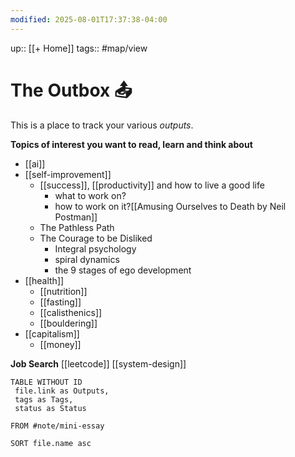 ```yaml
---
modified: 2025-08-01T17:37:38-04:00
---
```

up:: [[+ Home]]
tags:: #map/view 

# The Outbox 📤
This is a place to track your various *outputs*. 

**Topics of interest you want to read, learn and think about**

- [[ai]]
- [[self-improvement]]
	- [[success]], [[productivity]] and how to live a good life
		- what to work on?
		- how to work on it?[[Amusing Ourselves to Death by Neil Postman]]
	- The Pathless Path
	- The Courage to be Disliked
		- Integral psychology
		- spiral dynamics
		- the 9 stages of ego development
- [[health]]
	- [[nutrition]]
	- [[fasting]] 
	- [[calisthenics]]
	- [[bouldering]]
- [[capitalism]]
	- [[money]]

**Job Search**
[[leetcode]]
[[system-design]]
```dataview
TABLE WITHOUT ID
 file.link as Outputs,
 tags as Tags,
 status as Status
 
FROM #note/mini-essay 

SORT file.name asc
```
